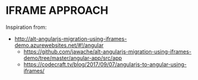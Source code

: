 # IFRAME APPROACH
Inspiration from:
 * http://alt-angularjs-migration-using-iframes-demo.azurewebsites.net/#!/angular
   * https://github.com/jawache/alt-angularjs-migration-using-iframes-demo/tree/master/angular-app/src/app
   * https://codecraft.tv/blog/2017/09/07/angularjs-to-angular-using-iframes/

